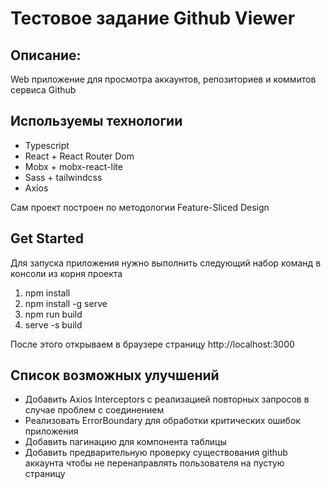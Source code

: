 # Тестовое задание Github Viewer

## Описание:

Web приложение для просмотра аккаунтов, репозиториев и коммитов сервиса Github

## Используемы технологии

- Typescript
- React + React Router Dom
- Mobx + mobx-react-lite
- Sass + tailwindcss
- Axios

Сам проект построен по методологии Feature-Sliced Design

## Get Started

Для запуска приложения нужно выполнить следующий набор команд в консоли из корня проекта

1) npm install
2) npm install -g serve
3) npm run build
4) serve -s build

После этого открываем в браузере страницу http://localhost:3000

## Список возможных улучшений

- Добавить Axios Interceptors с реализацией повторных запросов в случае проблем с соединением
- Реализовать ErrorBoundary для обработки критических ошибок приложения
- Добавить пагинацию для компонента таблицы
- Добавить предварительную проверку существования github аккаунта чтобы не перенаправлять пользователя на пустую страницу


